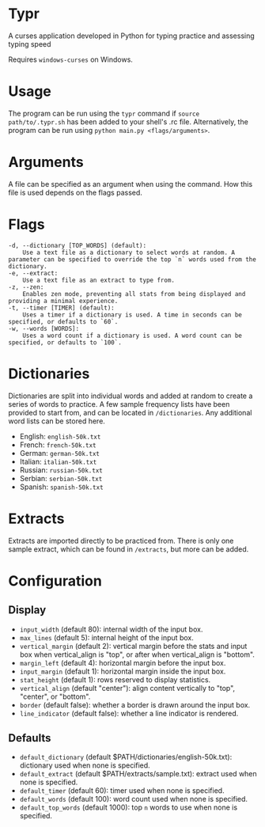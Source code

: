 # Typr

A curses application developed in Python for typing practice and assessing typing speed

Requires `windows-curses` on Windows.

# Usage

The program can be run using the `typr` command if `source path/to/.typr.sh` has been added to your shell's .rc file. Alternatively, the program can be run using `python main.py <flags/arguments>`.

# Arguments

A file can be specified as an argument when using the command. How this file is used depends on the flags passed.

# Flags

```
-d, --dictionary [TOP_WORDS] (default):
    Use a text file as a dictionary to select words at random. A parameter can be specified to override the top `n` words used from the dictionary.
-e, --extract:
    Use a text file as an extract to type from.
-z, --zen:
    Enables zen mode, preventing all stats from being displayed and providing a minimal experience.
-t, --timer [TIMER] (default):
    Uses a timer if a dictionary is used. A time in seconds can be specified, or defaults to `60`.
-w, --words [WORDS]:
    Uses a word count if a dictionary is used. A word count can be specified, or defaults to `100`.
```

# Dictionaries

Dictionaries are split into individual words and added at random to create a series of words to practice. A few sample frequency lists have been provided to start from, and can be located in `/dictionaries`. Any additional word lists can be stored here.

- English: `english-50k.txt`
- French: `french-50k.txt`
- German: `german-50k.txt`
- Italian: `italian-50k.txt`
- Russian: `russian-50k.txt`
- Serbian: `serbian-50k.txt`
- Spanish: `spanish-50k.txt`

# Extracts

Extracts are imported directly to be practiced from. There is only one sample extract, which can be found in `/extracts`, but more can be added.

# Configuration

## Display

- `input_width` (default 80): internal width of the input box.
- `max_lines` (default 5): internal height of the input box.
- `vertical_margin` (default 2): vertical margin before the stats and input box when vertical_align is "top", or after when vertical_align is "bottom".
- `margin_left` (default 4): horizontal margin before the input box.
- `input_margin` (default 1): horizontal margin inside the input box.
- `stat_height` (default 1): rows reserved to display statistics.
- `vertical_align` (default "center"): align content vertically to "top", "center", or "bottom".
- `border` (default false): whether a border is drawn around the input box.
- `line_indicator` (default false): whether a line indicator is rendered.

## Defaults

- `default_dictionary` (default $PATH/dictionaries/english-50k.txt):
    dictionary used when none is specified.
- `default_extract` (default $PATH/extracts/sample.txt):
    extract used when none is specified. 
- `default_timer` (default 60):
    timer used when none is specified.
- `default_words` (default 100):
    word count used when none is specified.
- `default_top_words` (default 1000):
    top `n` words to use when none is specified.
